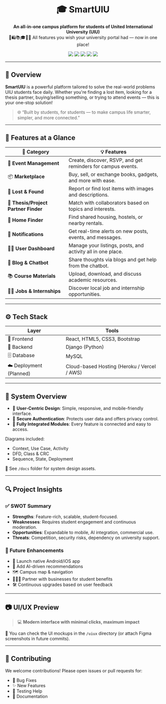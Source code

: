 <h1 align="center">🎓 SmartUIU</h1>

<p align="center">
  <b>An all-in-one campus platform for students of United International University (UIU)</b><br>
  📱🛍️📚🎓🏡💬 All features you wish your university portal had — now in one place!
</p>

<p align="center">
  <img src="https://img.shields.io/badge/Platform-Web-blue?style=flat-square">
  <img src="https://img.shields.io/badge/Frontend-React-%2361DAFB?logo=react&style=flat-square">
  <img src="https://img.shields.io/badge/Backend-Django-%23092E20?logo=django&style=flat-square">
  <img src="https://img.shields.io/badge/Database-MySQL-%2300758F?logo=mysql&style=flat-square">
  <img src="https://img.shields.io/badge/UI-Mobile%20Friendly-green?style=flat-square">
</p>

---

## 🧠 Overview

**SmartUIU** is a powerful platform tailored to solve the real-world problems UIU students face daily. Whether you're finding a lost item, looking for a thesis partner, buying/selling something, or trying to attend events — this is your one-stop solution!

> 🌐 “Built by students, for students — to make campus life smarter, simpler, and more connected.”

---

## 🚀 Features at a Glance

| 🔧 Category | 💡 Features |
|------------|-------------|
| 🎉 **Event Management** | Create, discover, RSVP, and get reminders for campus events. |
| 📦 **Marketplace** | Buy, sell, or exchange books, gadgets, and more with ease. |
| 🧾 **Lost & Found** | Report or find lost items with images and descriptions. |
| 🤝 **Thesis/Project Partner Finder** | Match with collaborators based on topics and interests. |
| 🏡 **Home Finder** | Find shared housing, hostels, or nearby rentals. |
| 🔔 **Notifications** | Get real-time alerts on new posts, events, and messages. |
| 🧑‍💻 **User Dashboard** | Manage your listings, posts, and activity all in one place. |
| 💬 **Blog & Chatbot** | Share thoughts via blogs and get help from the chatbot. |
| 📚 **Course Materials** | Upload, download, and discuss academic resources. |
| 👨‍🎓 **Jobs & Internships** | Discover local job and internship opportunities. |

---

## ⚙️ Tech Stack

| Layer | Tools |
|-------|-------|
| 🎨 Frontend | React, HTML5, CSS3, Bootstrap |
| 🧠 Backend | Django (Python) |
| 🗄️ Database | MySQL |
| ☁️ Deployment (Planned) | Cloud-based Hosting (Heroku / Vercel / AWS) |

---

## 🧩 System Overview

- 📌 **User-Centric Design**: Simple, responsive, and mobile-friendly interface.
- 🔐 **Secure Authentication**: Protects user data and offers privacy control.
- 🔄 **Fully Integrated Modules**: Every feature is connected and easy to access.

Diagrams included:
- Context, Use Case, Activity
- DFD, Class & CRC
- Sequence, State, Deployment

📁 See `/docs` folder for system design assets.

---

## 🔍 Project Insights

### ✅ SWOT Summary

- **Strengths**: Feature-rich, scalable, student-focused.
- **Weaknesses**: Requires student engagement and continuous moderation.
- **Opportunities**: Expandable to mobile, AI integration, commercial use.
- **Threats**: Competition, security risks, dependency on university support.

### 🔮 Future Enhancements

- 📱 Launch native Android/iOS app
- 🤖 Add AI-driven recommendations
- 🗺️ Campus map & navigation
- 🧑‍🤝‍🧑 Partner with businesses for student benefits
- 🛠️ Continuous upgrades based on user feedback

---

## 📷 UI/UX Preview

> 💻 **Modern interface with minimal clicks, maximum impact**

📸 You can check the UI mockups in the `/uiux` directory (or attach Figma screenshots in future commits).

---

## 🙌 Contributing

We welcome contributions! Please open issues or pull requests for:

- 🔧 Bug Fixes
- ✨ New Features
- 🧪 Testing Help
- 📖 Documentation
```
